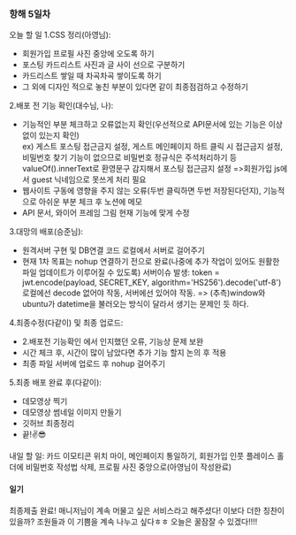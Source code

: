 ### 항해 5일차
오늘 할 일
1.CSS 정리(아영님): 
* 회원가입 프로필 사진 중앙에 오도록 하기
* 포스팅 카드리스트 사진과 글 사이 선으로 구분하기
* 카드리스트 쌓일 때 차곡차곡 쌓이도록 하기
* 그 외에 디자인 적으로 놓친 부분이 있다면 같이 최종점검하고 수정하기  

2.배포 전 기능 확인(대수님, 나):
* 기능적인 부분 체크하고 오류없는지 확인(우선적으로 API문서에 있는 기능은 이상없이 있는지 확인)  
ex) 게스트 포스팅 접근금지 설정, 게스트 메인페이지 하트 클릭 시 접근금지 설정, 비밀번호 찾기 기능이 없으므로 비밀번호 정규식은 주석처리하기 등 
valueOf().innerText로 환영문구 감지해서 포스팅 접근금지 설정 =>회원가입 js에서 guest 닉네임으로 못쓰게 처리 필요
* 웹사이트 구동에 영향을 주지 않는 오류(두번 클릭하면 두번 저장된다던지), 기능적으로 아쉬운 부분 체크 후 노션에 메모
* API 문서, 와이어 프레임 그림 현재 기능에 맞게 수정  

3.대망의 배포(승준님):  
* 원격서버 구현 및 DB연결 코드 로컬에서 서버로 걸어주기
* 현재 1차 목표는 nohup 연결하기 전으로 완료(나중에 추가 작업이 있어도 원활한 파일 업데이트가 이루어질 수 있도록)
서버이슈 발생: token = jwt.encode(payload, SECRET_KEY, algorithm='HS256').decode('utf-8') 로컬에선 decode 없어야 작동, 서버에선 있어야 작동. => (추측)window와 ubuntu가 datetime을 불러오는 방식이 달라서 생기는 문제인 듯 하다.

4.최종수정(다같이) 및 최종 업로드:
* 2.배포전 기능확인 에서 인지했던 오류, 기능상 문제 보완
* 시간 체크 후, 시간이 많이 남았다면 추가 기능 할지 논의 후 적용
* 최종 파일 서버에 업로드 후 nohup 걸어주기

5.최종 배포 완료 후(다같이):
* 데모영상 찍기
* 데모영상 썸네일 이미지 만들기
* 깃허브 최종정리
* 끝!✌😎

내일 할 일: 카드 이모티콘 위치 마이, 메인페이지 통일하기, 회원가입 인풋 플레이스 홀더에 비밀번호 작성법 삭제, 프로필 사진 중앙으로(아영님이 작성완료)

#### 일기
최종제출 완료! 매니저님이 계속 머물고 싶은 서비스라고 해주셨다! 이보다 더한 칭찬이 있을까? 조원들과 이 기쁨을 계속 나누고 싶다ㅎㅎ 오늘은 꿀잠잘 수 있겠다!!!!

